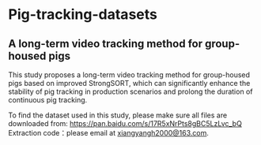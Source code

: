 # Pig-tracking-datasets

## A long-term video tracking method for group-housed pigs

This study proposes a long-term video tracking method for group-housed pigs based on improved StrongSORT, which can significantly enhance the stability of pig tracking in production scenarios and prolong the duration of continuous pig tracking.

To find the dataset used in this study, please make sure all files are downloaded from: https://pan.baidu.com/s/17R5xNrPts8gBC5LzLvc_bQ Extraction code：please email at xiangyangh2000@163.com.
